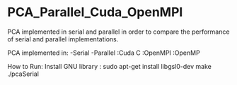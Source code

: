 # PCA_Parallel_Cuda_OpenMPI

PCA implemented in serial and parallel in order to compare the performance of serial and parallel implementations.

PCA implemented in:
  -Serial
  -Parallel
    :Cuda C
    :OpenMPI
    :OpenMP

How to Run:
	Install GNU library : sudo apt-get install libgsl0-dev
	make
	./pcaSerial


